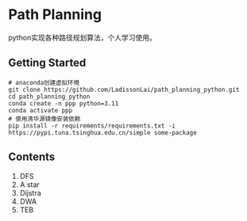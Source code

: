 # Path Planning

python实现各种路径规划算法，个人学习使用。

## Getting Started

```shell
# anaconda创建虚拟环境
git clone https://github.com/LadissonLai/path_planning_python.git
cd path_planning_python
conda create -n ppp python=3.11
conda activate ppp
# 使用清华源镜像安装依赖
pip install -r requirements/requirements.txt -i https://pypi.tuna.tsinghua.edu.cn/simple some-package
```

## Contents

1. DFS
2. A star
3. Dijstra
4. DWA
5. TEB
